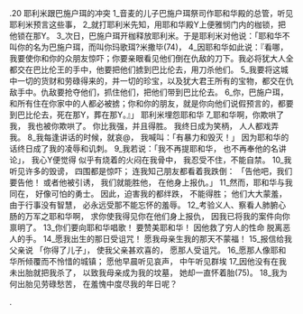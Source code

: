 .20 
耶利米跟巴施户珥的冲突 
1_音麦的儿子巴施户珥祭司作耶和华殿的总管，听见耶利米预言这些事， 2_就打耶利米先知，用耶和华殿Y上便雅悯门内的枷锁，把他锁在那Y。 3_次日，巴施户珥开枷释放耶利米。于是耶利米对他说：「耶和华不叫你的名为巴施户珥，而叫你玛歌珥?米撒毕(74)， 4_因耶和华如此说：『看哪，我要使你和你的众朋友惊吓；你要亲眼看见他们倒在仇敌的刀下。我必将犹大人全都交在巴比伦王的手中，他要把他们掳到巴比伦去，用刀杀他们。 5_我要将这城中一切的货财和劳碌得来的，并一切的珍宝，以及犹大君王所有的宝物，都交在仇敌手中。仇敌要抢夺他们，抓住他们，把他们带到巴比伦去。 6_你，巴施户珥，和所有住在你家中的人都必被掳；你和你的朋友，就是你向他们说假预言的，都要到巴比伦去，死在那Y，葬在那Y。』」 
耶利米埋怨耶和华 
7_耶和华啊，你欺哄了我， 
我也被你欺哄了。 
你比我强，并且得胜。 
我终日成为笑柄， 
人人都戏弄我。 
8_我每逢讲话的时候，就哀@， 
我喊叫：「有暴力和毁灭！」 
因为耶和华的话终日成了我的凌辱和讥刺。 
9_我若说：「我不再提耶和华， 
也不再奉他的名讲论」， 
我心Y便觉得 
似乎有烧着的火闷在我骨中， 
我忍受不住，不能自禁。 
10_我听见许多的毁谤， 
四围都是惊吓； 
连我知己朋友都看着我跌倒： 
「告他吧，我们要告他！ 
或者他被引诱， 
我们就能胜他， 
在他身上报仇。」 
11_然而，耶和华与我同在， 
好像可怕的勇士。 
因此，迫害我的都绊跌， 
不能得胜； 
他们大大蒙羞， 
由于行事没有智慧， 
必永远受那不能忘怀的羞辱。 
12_考验义人、察看人肺腑心肠的万军之耶和华啊， 
求你使我得见你在他们身上报仇， 
因我已将我的案件向你禀明了。 
13_你们要向耶和华唱歌！ 
要赞美耶和华！ 
因他救了穷人的性命 
脱离恶人的手。 
14_愿我出生的那日受诅咒！ 
愿我母亲生我的那天不蒙福！ 
15_报信给我父亲说 
「你得了儿子」， 
使我父亲甚欢喜的， 
愿那人受诅咒。 
16_愿那人像耶和华所倾覆而不怜惜的城镇； 
愿他早晨听见哀声， 
中午听见群埃 
17_因他没有在我未出胎就把我杀了， 
以致我母亲成为我的坟墓， 
她却一直怀着胎(75)。 
18_我为何出胎见劳碌愁苦， 
在羞愧中度尽我的年日呢？ 

 .